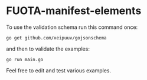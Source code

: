 # FUOTA-manifest-elements

To use the validation schema
run this command once:
```
go get github.com/xeipuuv/gojsonschema
```
and then to validate the examples:
```
go run main.go
```

Feel free to edit and test various examples.
